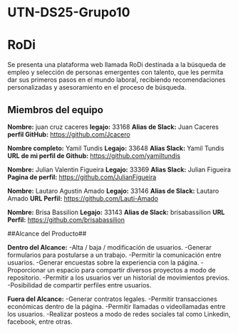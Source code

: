 # UTN-DS25-Grupo10
# RoDi

Se presenta una plataforma web llamada RoDi destinada a la búsqueda de empleo y selección de personas emergentes con talento, que les permita dar sus primeros pasos en el mundo laboral, recibiendo recomendaciones personalizadas y asesoramiento en el proceso de búsqueda.

## Miembros del equipo

**Nombre:** juan cruz caceres
**legajo:** 33168
**Alias de Slack:** Juan Caceres
**perfil GitHub:** https://github.com/Jcacero

**Nombre completo:** Yamil Tundis
**Legajo:** 33648
**Alias Slack:** Yamil Tundis
**URL de mi perfil de Github:** https://github.com/yamiltundis

**Nombre:** Julian Valentin Figueira
**Legajo:** 33369
**Alias Slack:** Julian Figueira
**Pagina de perfil:** https://github.com/JulianFigueira

**Nombre:** Lautaro Agustin Amado
**Legajo:** 33146
**Alias de Slack:** Lautaro Amado
**URL Perfil:** https://github.com/Lauti-Amado

**Nombre:** Brisa Bassilion
**Legajo:** 33143
**Alias de Slack:** brisabassilion
**URL Perfil:** https://github.com/brisabassilion

 ##Alcance del Producto##

**Dentro del Alcance:**
-Alta / baja / modificación de usuarios.
-Generar formularios para postularse a un trabajo.
-Permitir la comunicación entre usuarios.
-Generar encuestas sobre la experiencia con la página.
-Proporcionar un espacio para compartir diversos proyectos a modo de repositorio.
-Permitir a los usuarios ver un historial de movimientos previos.
-Posibilidad de compartir perfiles entre usuarios.

**Fuera del Alcance:**
-Generar contratos legales.
-Permitir transacciones económicas dentro de la página.
-Permitir llamadas o videollamadas entre los usuarios.
-Realizar posteos a modo de redes sociales tal como Linkedin, facebook, entre otras.
